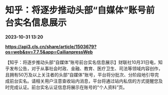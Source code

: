 # 知乎：将逐步推动头部“自媒体”账号前台实名信息展示

**2023-10-31 13:20**

**https://api3.cls.cn/share/article/1503679?os=web&sv=7.7.5&app=CailianpressWeb**

【知乎：将逐步推动头部“自媒体”账号前台实名信息展示】财联社10月31日电，知乎发布公告，对于从事社会时政、金融、教育、医疗卫生、司法等领域内容创作，且拥有50万及以上关注者的头部“自媒体”账号，平台将分批次、分阶段地引导完成前台实名。请相关用户注意查收站内消息，平台将通过站内私信的方式提醒您及时完成认证。前台实名认证信息将展示在账号的“个人资料”页。